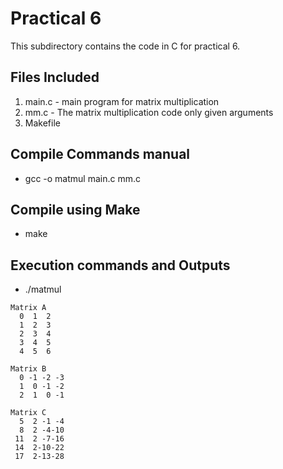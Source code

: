 # Practical 6

This subdirectory contains the code in C for practical 6.

## Files Included
1. main.c  - main program for matrix multiplication
2. mm.c -  The matrix multiplication code only given arguments
3. Makefile

## Compile Commands manual

* gcc -o matmul main.c mm.c

## Compile using Make
* make

## Execution commands and Outputs

* ./matmul

```
Matrix A
  0  1  2
  1  2  3
  2  3  4
  3  4  5
  4  5  6

Matrix B
  0 -1 -2 -3
  1  0 -1 -2
  2  1  0 -1

Matrix C
  5  2 -1 -4
  8  2 -4-10
 11  2 -7-16
 14  2-10-22
 17  2-13-28

```


